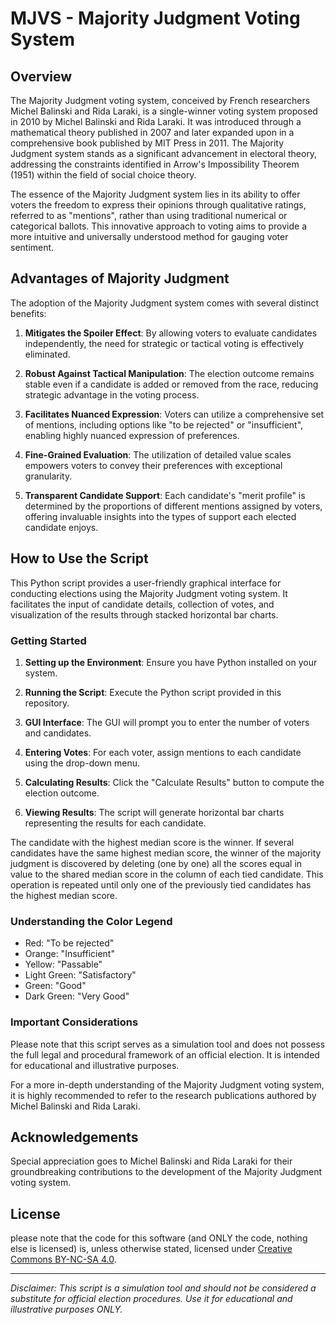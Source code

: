 # MJVS - Majority Judgment Voting System

## Overview

The Majority Judgment voting system, conceived by French researchers Michel Balinski and Rida Laraki, is a single-winner voting system proposed in 2010 by Michel Balinski and Rida Laraki. It was introduced through a mathematical theory published in 2007 and later expanded upon in a comprehensive book published by MIT Press in 2011. The Majority Judgment system stands as a significant advancement in electoral theory, addressing the constraints identified in Arrow's Impossibility Theorem (1951) within the field of social choice theory.

The essence of the Majority Judgment system lies in its ability to offer voters the freedom to express their opinions through qualitative ratings, referred to as "mentions", rather than using traditional numerical or categorical ballots. This innovative approach to voting aims to provide a more intuitive and universally understood method for gauging voter sentiment.

## Advantages of Majority Judgment

The adoption of the Majority Judgment system comes with several distinct benefits:

1. **Mitigates the Spoiler Effect**: By allowing voters to evaluate candidates independently, the need for strategic or tactical voting is effectively eliminated.

2. **Robust Against Tactical Manipulation**: The election outcome remains stable even if a candidate is added or removed from the race, reducing strategic advantage in the voting process.

3. **Facilitates Nuanced Expression**: Voters can utilize a comprehensive set of mentions, including options like "to be rejected" or "insufficient", enabling highly nuanced expression of preferences.

4. **Fine-Grained Evaluation**: The utilization of detailed value scales empowers voters to convey their preferences with exceptional granularity.

5. **Transparent Candidate Support**: Each candidate's "merit profile" is determined by the proportions of different mentions assigned by voters, offering invaluable insights into the types of support each elected candidate enjoys.

## How to Use the Script

This Python script provides a user-friendly graphical interface for conducting elections using the Majority Judgment voting system. It facilitates the input of candidate details, collection of votes, and visualization of the results through stacked horizontal bar charts.

### Getting Started

1. **Setting up the Environment**: Ensure you have Python installed on your system.

2. **Running the Script**: Execute the Python script provided in this repository.

3. **GUI Interface**: The GUI will prompt you to enter the number of voters and candidates.

4. **Entering Votes**: For each voter, assign mentions to each candidate using the drop-down menu.

5. **Calculating Results**: Click the "Calculate Results" button to compute the election outcome.

6. **Viewing Results**: The script will generate horizontal bar charts representing the results for each candidate.
   
The candidate with the highest median score is the winner. If several candidates have the same highest median score, the winner of the majority judgment is discovered by deleting (one by one) all the scores equal in value to the shared median score in the column of each tied candidate. This operation is repeated until only one of the previously tied candidates has the highest median score. 

### Understanding the Color Legend

- Red: "To be rejected"
- Orange: "Insufficient"
- Yellow: "Passable"
- Light Green: "Satisfactory"
- Green: "Good"
- Dark Green: "Very Good"

### Important Considerations

Please note that this script serves as a simulation tool and does not possess the full legal and procedural framework of an official election. It is intended for educational and illustrative purposes.

For a more in-depth understanding of the Majority Judgment voting system, it is highly recommended to refer to the research publications authored by Michel Balinski and Rida Laraki.

## Acknowledgements

Special appreciation goes to Michel Balinski and Rida Laraki for their groundbreaking contributions to the development of the Majority Judgment voting system.

## License

please note that the code for this software (and ONLY the code, nothing else is licensed) is, unless otherwise stated, licensed under [Creative Commons BY-NC-SA 4.0](https://creativecommons.org/licenses/by-nc-sa/4.0/).

---

*Disclaimer: This script is a simulation tool and should not be considered a substitute for official election procedures. Use it for educational and illustrative purposes ONLY.*
